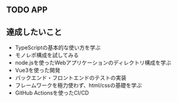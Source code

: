 ## TODO APP

## 達成したいこと
- TypeScriptの基本的な使い方を学ぶ
- モノレポ構成を試してみる
- node.jsを使ったWebアプリケーションのディレクトリ構成を学ぶ
- Vue3を使った開発
- バックエンド・フロントエンドのテストの実装
- フレームワークを極力使わず、html/cssの基礎を学ぶ
- GitHub Actionsを使ったCI/CD